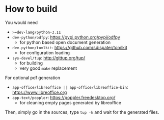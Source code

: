 # How to build

You would need

- `>=dev-lang/python-3.11`
- `dev-python/odfpy`: https://pypi.python.org/pypi/odfpy
  - for python based open document generation
- `dev-python/tomlkit`: https://github.com/sdispater/tomlkit
  - for configuration loading
- `sys-devel/tup`: http://gittup.org/tup/
  - for building
  - very good `make` replacement

For optional pdf generation

- `app-office/libreoffice || app-office/libreoffice-bin`: https://www.libreoffice.org
- `app-text/poppler`: https://poppler.freedesktop.org/
  - for cleaning empty pages generated by libreoffice

Then, simply go in the sources, type `tup -k` and wait for the generated files.
